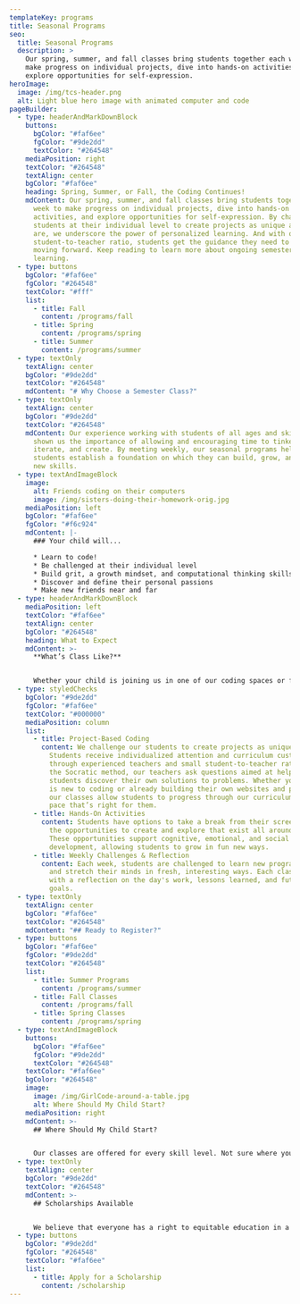 ```yaml
---
templateKey: programs
title: Seasonal Programs
seo:
  title: Seasonal Programs
  description: >
    Our spring, summer, and fall classes bring students together each week to
    make progress on individual projects, dive into hands-on activities, and
    explore opportunities for self-expression.
heroImage:
  image: /img/tcs-header.png
  alt: Light blue hero image with animated computer and code
pageBuilder:
  - type: headerAndMarkDownBlock
    buttons:
      bgColor: "#faf6ee"
      fgColor: "#9de2dd"
      textColor: "#264548"
    mediaPosition: right
    textColor: "#264548"
    textAlign: center
    bgColor: "#faf6ee"
    heading: Spring, Summer, or Fall, the Coding Continues!
    mdContent: Our spring, summer, and fall classes bring students together each
      week to make progress on individual projects, dive into hands-on
      activities, and explore opportunities for self-expression. By challenging
      students at their individual level to create projects as unique as they
      are, we underscore the power of personalized learning. And with our small
      student-to-teacher ratio, students get the guidance they need to keep
      moving forward. Keep reading to learn more about ongoing semester
      learning.
  - type: buttons
    bgColor: "#faf6ee"
    fgColor: "#264548"
    textColor: "#fff"
    list:
      - title: Fall
        content: /programs/fall
      - title: Spring
        content: /programs/spring
      - title: Summer
        content: /programs/summer
  - type: textOnly
    textAlign: center
    bgColor: "#9de2dd"
    textColor: "#264548"
    mdContent: "# Why Choose a Semester Class?"
  - type: textOnly
    textAlign: center
    bgColor: "#9de2dd"
    textColor: "#264548"
    mdContent: Our experience working with students of all ages and skill levels has
      shown us the importance of allowing and encouraging time to tinker,
      iterate, and create. By meeting weekly, our seasonal programs help
      students establish a foundation on which they can build, grow, and develop
      new skills.
  - type: textAndImageBlock
    image:
      alt: Friends coding on their computers
      image: /img/sisters-doing-their-homework-orig.jpg
    mediaPosition: left
    bgColor: "#faf6ee"
    fgColor: "#f6c924"
    mdContent: |-
      ### Your child will...

      * Learn to code!
      * Be challenged at their individual level
      * Build grit, a growth mindset, and computational thinking skills
      * Discover and define their personal passions
      * Make new friends near and far
  - type: headerAndMarkDownBlock
    mediaPosition: left
    textColor: "#faf6ee"
    textAlign: center
    bgColor: "#264548"
    heading: What to Expect
    mdContent: >-
      **What’s Class Like?**


      Whether your child is joining us in one of our coding spaces or from the comfort of their couch, our classes combine project-based coding with Socratic-based teaching and individualized attention. Here’s what your child can expect from our seasonal classes:
  - type: styledChecks
    bgColor: "#9de2dd"
    fgColor: "#faf6ee"
    textColor: "#000000"
    mediaPosition: column
    list:
      - title: Project-Based Coding
        content: We challenge our students to create projects as unique as they are.
          Students receive individualized attention and curriculum customization
          through experienced teachers and small student-to-teacher ratio. Using
          the Socratic method, our teachers ask questions aimed at helping
          students discover their own solutions to problems. Whether your child
          is new to coding or already building their own websites and projects,
          our classes allow students to progress through our curriculum at the
          pace that’s right for them.
      - title: Hands-On Activities
        content: Students have options to take a break from their screens and discover
          the opportunities to create and explore that exist all around them.
          These opportunities support cognitive, emotional, and social
          development, allowing students to grow in fun new ways.
      - title: Weekly Challenges & Reflection
        content: Each week, students are challenged to learn new programming techniques
          and stretch their minds in fresh, interesting ways. Each class ends
          with a reflection on the day's work, lessons learned, and future
          goals.
  - type: textOnly
    textAlign: center
    bgColor: "#faf6ee"
    textColor: "#264548"
    mdContent: "## Ready to Register?"
  - type: buttons
    bgColor: "#faf6ee"
    fgColor: "#9de2dd"
    textColor: "#264548"
    list:
      - title: Summer Programs
        content: /programs/summer
      - title: Fall Classes
        content: /programs/fall
      - title: Spring Classes
        content: /programs/spring
  - type: textAndImageBlock
    buttons:
      bgColor: "#faf6ee"
      fgColor: "#9de2dd"
      textColor: "#264548"
    textColor: "#faf6ee"
    bgColor: "#264548"
    image:
      image: /img/GirlCode-around-a-table.jpg
      alt: Where Should My Child Start?
    mediaPosition: right
    mdContent: >-
      ## Where Should My Child Start?


      Our classes are offered for every skill level. Not sure where your child should begin? Visit our [Experience Levels](/programs/experience-level) page to learn more.
  - type: textOnly
    textAlign: center
    bgColor: "#9de2dd"
    textColor: "#264548"
    mdContent: >-
      ## Scholarships Available


      We believe that everyone has a right to equitable education in a safe and inclusive learning environment and are committed to increasing access to our high-quality coding programs.
  - type: buttons
    bgColor: "#9de2dd"
    fgColor: "#264548"
    textColor: "#faf6ee"
    list:
      - title: Apply for a Scholarship
        content: /scholarship
---
```

